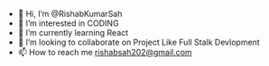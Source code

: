 - 👋 Hi, I’m @RishabKumarSah
- 👀 I’m interested in CODING
- 🌱 I’m currently learning React
- 💞️ I’m looking to collaborate on Project Like Full Stalk Devlopment
- 📫 How to reach me rishabsah202@gmail.com

<!---
RishabKumarSah/RishabKumarSah is a ✨ special ✨ repository because its `README.md` (this file) appears on your GitHub profile.
You can click the Preview link to take a look at your changes.
--->
